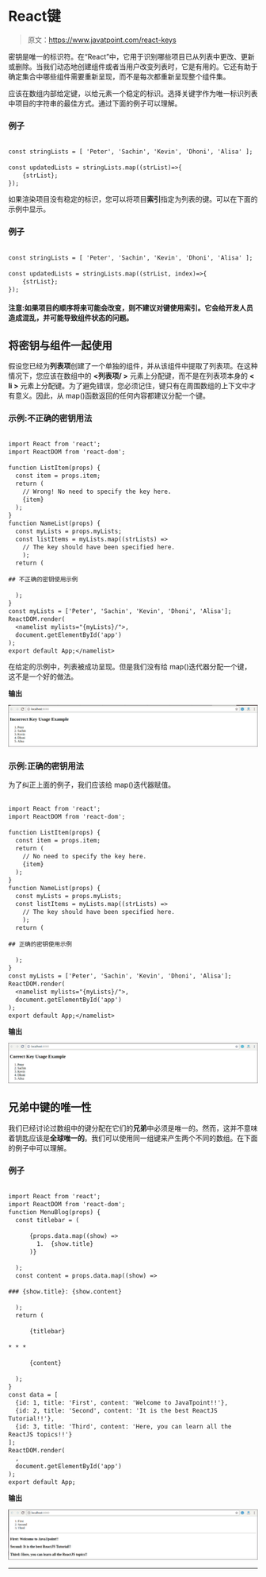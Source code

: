 # React键

> 原文：<https://www.javatpoint.com/react-keys>

密钥是唯一的标识符。在“React”中，它用于识别哪些项目已从列表中更改、更新或删除。当我们动态地创建组件或者当用户改变列表时，它是有用的。它还有助于确定集合中哪些组件需要重新呈现，而不是每次都重新呈现整个组件集。

应该在数组内部给定键，以给元素一个稳定的标识。选择关键字作为唯一标识列表中项目的字符串的最佳方式。通过下面的例子可以理解。

### 例子

```

const stringLists = [ 'Peter', 'Sachin', 'Kevin', 'Dhoni', 'Alisa' ]; 

const updatedLists = stringLists.map((strList)=>{ 
    {strList}; 
}); 

```

如果渲染项目没有稳定的标识，您可以将项目**索引**指定为列表的键。可以在下面的示例中显示。

### 例子

```

const stringLists = [ 'Peter', 'Sachin', 'Kevin', 'Dhoni', 'Alisa' ]; 

const updatedLists = stringLists.map((strList, index)=>{ 
    {strList}; 
});

```

#### 注意:如果项目的顺序将来可能会改变，则不建议对键使用索引。它会给开发人员造成混乱，并可能导致组件状态的问题。

## 将密钥与组件一起使用

假设您已经为**列表项**创建了一个单独的组件，并从该组件中提取了列表项。在这种情况下，您应该在数组中的 **<列表项/ >** 元素上分配键，而不是在列表项本身的 **< li >** 元素上分配键。为了避免错误，您必须记住，键只有在周围数组的上下文中才有意义。因此，从 map()函数返回的任何内容都建议分配一个键。

### 示例:不正确的密钥用法

```

import React from 'react'; 
import ReactDOM from 'react-dom'; 

function ListItem(props) {
  const item = props.item;
  return (
    // Wrong! No need to specify the key here.
    {item}
  );
}
function NameList(props) {
  const myLists = props.myLists;
  const listItems = myLists.map((strLists) =>
    // The key should have been specified here.
    );
  return (

## 不正确的密钥使用示例

  );
}
const myLists = ['Peter', 'Sachin', 'Kevin', 'Dhoni', 'Alisa'];
ReactDOM.render(
  <namelist mylists="{myLists}/">,
  document.getElementById('app')
);
export default App;</namelist> 
```

在给定的示例中，列表被成功呈现。但是我们没有给 map()迭代器分配一个键，这不是一个好的做法。

**输出**

![React Keys](img/14a750619cac6a093e37881abc2b46ab.png)

### 示例:正确的密钥用法

为了纠正上面的例子，我们应该给 map()迭代器赋值。

```

import React from 'react'; 
import ReactDOM from 'react-dom'; 

function ListItem(props) {
  const item = props.item;
  return (
    // No need to specify the key here.
    {item}
  );
}
function NameList(props) {
  const myLists = props.myLists;
  const listItems = myLists.map((strLists) =>
    // The key should have been specified here.
    );
  return (

## 正确的密钥使用示例

  );
}
const myLists = ['Peter', 'Sachin', 'Kevin', 'Dhoni', 'Alisa'];
ReactDOM.render(
  <namelist mylists="{myLists}/">,
  document.getElementById('app')
);
export default App;</namelist> 
```

**输出**

![React Keys](img/2ba6a312abafb22359c4fda36bb29741.png)

## 兄弟中键的唯一性

我们已经讨论过数组中的键分配在它们的**兄弟**中必须是唯一的。然而，这并不意味着钥匙应该是**全球唯一的**。我们可以使用同一组键来产生两个不同的数组。在下面的例子中可以理解。

### 例子

```

import React from 'react'; 
import ReactDOM from 'react-dom'; 
function MenuBlog(props) {
  const titlebar = (

      {props.data.map((show) =>
        1.  {show.title}
      )}

  );
  const content = props.data.map((show) =>

### {show.title}: {show.content}

  );
  return (

      {titlebar}

* * *

      {content}

  );
}
const data = [
  {id: 1, title: 'First', content: 'Welcome to JavaTpoint!!'},
  {id: 2, title: 'Second', content: 'It is the best ReactJS Tutorial!!'},
  {id: 3, title: 'Third', content: 'Here, you can learn all the ReactJS topics!!'}
];
ReactDOM.render(
  ,
  document.getElementById('app')
);
export default App; 
```

**输出**

![React Keys](img/b81df11d0806165c5c35e242b954c061.png)

* * *